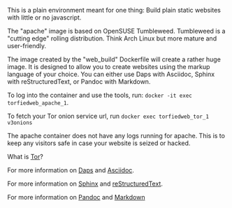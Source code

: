 This is a plain environment meant for one thing: Build plain static websites with little or no javascript.

The "apache" image is based on OpenSUSE Tumbleweed. Tumbleweed is a "cutting edge" rolling distribution. Think Arch Linux but more mature and user-friendly.

The image created by the "web_build" Dockerfile will create a rather huge image. It is designed to allow you to create websites using the markup language of your choice. You can either use Daps with Asciidoc, Sphinx with reStructuredText, or Pandoc with Markdown.

To log into the container and use the tools, run: `docker -it exec torfiedweb_apache_1`.

To fetch your Tor onion service url, run `docker exec torfiedweb_tor_1 v3onions`

The apache container does not have any logs running for apache. This is to keep any visitors safe in case your website is seized or hacked.

What is [Tor](https://2019.www.torproject.org/about/overview.html.en)?

For more information on [Daps](https://opensuse.github.io/daps/doc/daps-asciidoc.html) and [Asciidoc](http://asciidoc.org/).

For more information on [Sphinx](https://www.sphinx-doc.org/en/master/) and [reStructuredText](http://docutils.sourceforge.net/rst.html).

For more information on [Pandoc](https://pandoc.org/) and [Markdown](https://www.markdownguide.org/)
